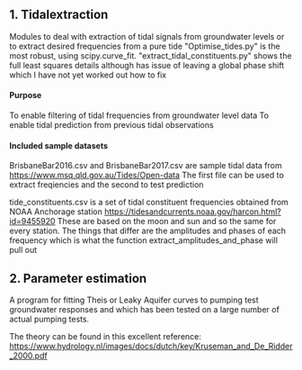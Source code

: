 ## 1. Tidalextraction
Modules to deal with extraction of tidal signals from groundwater levels or to extract desired frequencies from a pure tide
  "Optimise_tides.py" is the most robust, using scipy.curve_fit. 
  "extract_tidal_constituents.py" shows the full least squares details although has issue of leaving a global phase shift which I have not    yet worked out how to fix

#### Purpose
To enable filtering of tidal frequencies from groundwater level data
To enable tidal prediction from previous tidal observations

#### Included sample datasets
BrisbaneBar2016.csv and BrisbaneBar2017.csv are sample tidal data from https://www.msq.qld.gov.au/Tides/Open-data
The first file can be used to extract freqiencies and the second to test prediction

tide_constituents.csv is a set of tidal constituent frequencies obtained from NOAA Anchorage station https://tidesandcurrents.noaa.gov/harcon.html?id=9455920
These are based on the moon and sun and so the same for every station. The things that differ are the amplitudes and phases of each frequency which is what the 
function extract_amplitudes_and_phase will pull out

## 2. Parameter estimation
A program for fitting Theis or Leaky Aquifer curves to pumping test groundwater responses and which has been tested on a large number of actual pumping tests.

The theory can be found in this excellent reference: https://www.hydrology.nl/images/docs/dutch/key/Kruseman_and_De_Ridder_2000.pdf
